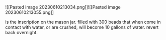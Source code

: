 ![[Pasted image 20230610213034.png]]![[Pasted image 20230610213055.png]]

is the inscription on the mason jar. filled with 300 beads that when come in contact with water, or are crushed, will become 10 gallons of water. revert back overnight.
